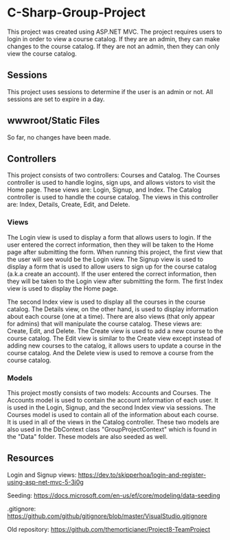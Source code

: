 # C-Sharp-Group-Project
This project was created using ASP.NET MVC. The project requires users to login in order to view a course catalog. If they are an admin, they can make changes to the course catalog. If they are not an admin, then they can only view the course catalog.
## Sessions
This project uses sessions to determine if the user is an admin or not. All sessions are set to expire in a day.
## wwwroot/Static Files
So far, no changes have been made.
## Controllers
This project consists of two controllers: Courses and Catalog. The Courses controller is used to handle logins, sign ups, and allows vistors to visit the Home page. These views are: Login, Signup, and Index. The Catalog controller is used to handle the course catalog. The views in this controller are: Index, Details, Create, Edit, and Delete.
### Views
The Login view is used to display a form that allows users to login. If the user entered the correct information, then they will be taken to the Home page after submitting the form. When running this project, the first view that the user will see would be the Login view. The Signup view is used to display a form that is used to allow users to sign up for the course catalog (a.k.a create an account). If the user entered the correct information, then they will be taken to the Login view after submitting the form. The first Index view is used to display the Home page.

The second Index view is used to display all the courses in the course catalog. The Details view, on the other hand, is used to display information about each course (one at a time). There are also views (that only appear for admins) that will manipulate the course catalog. These views are: Create, Edit, and Delete. The Create view is used to add a new course to the course catalog. The Edit view is similar to the Create view except instead of adding new courses to the catalog, it allows users to update a course in the course catalog. And the Delete view is used to remove a course from the course catalog.
### Models
This project mostly consists of two models: Accounts and Courses. The Accounts model is used to contain the account information of each user. It is used in the Login, Signup, and the second Index view via sessions. The Courses model is used to contain all of the information about each course. It is used in all of the views in the Catalog controller. These two models are also used in the DbContext class "GroupProjectContext" which is found in the "Data" folder. These models are also seeded as well.
## Resources
Login and Signup views: https://dev.to/skipperhoa/login-and-register-using-asp-net-mvc-5-3i0g

Seeding: https://docs.microsoft.com/en-us/ef/core/modeling/data-seeding

.gitignore: https://github.com/github/gitignore/blob/master/VisualStudio.gitignore

Old repository: https://github.com/themorticianer/Project8-TeamProject 
